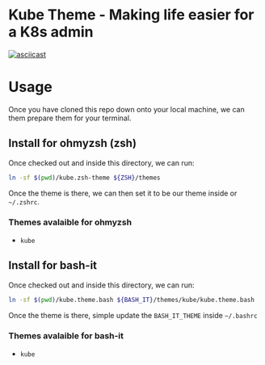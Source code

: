 # Kube Theme - Making life easier for a K8s admin
[![asciicast](https://asciinema.org/a/himKx9BgbjArVvbxtAj2vJg2e.png)](https://asciinema.org/a/himKx9BgbjArVvbxtAj2vJg2e)
# Usage

Once you have cloned this repo down onto your local machine, we can them prepare them for
your terminal.
## Install for ohmyzsh (zsh)
Once checked out and inside this directory, we can run:
```sh
ln -sf $(pwd)/kube.zsh-theme ${ZSH}/themes 
```
Once the theme is there, we can then set it to be our theme inside or `~/.zshrc`.

### Themes avalaible for ohmyzsh
- `kube`

## Install for bash-it

Once checked out and inside this directory, we can run:
```sh
ln -sf $(pwd)/kube.theme.bash ${BASH_IT}/themes/kube/kube.theme.bash
```

Once the theme is there, simple update the `BASH_IT_THEME` inside `~/.bashrc`

### Themes avalaible for bash-it
- `kube`
